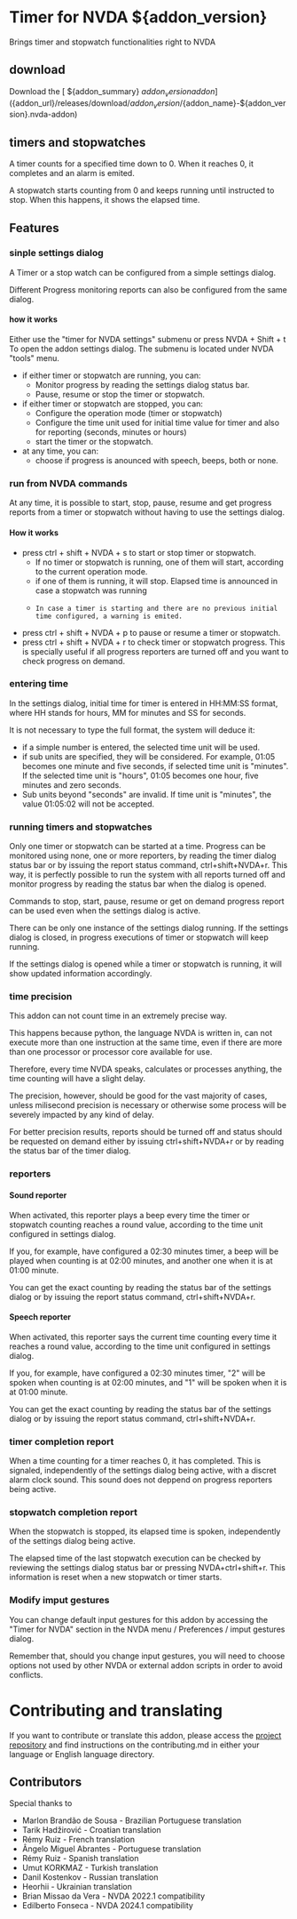 # Timer for NVDA ${addon_version}
Brings timer and stopwatch functionalities right to NVDA

## download

Download the [ ${addon_summary} ${addon_version} addon](${addon_url}/releases/download/${addon_version}/${addon_name}-${addon_version}.nvda-addon)

## timers and stopwatches

A timer counts for a specified time down to 0. When it reaches 0, it completes and an alarm is emited.

A stopwatch starts counting from 0 and keeps running until instructed to stop. When this happens, it shows the elapsed time.

## Features

### sinple settings dialog

A Timer or a stop watch can be configured from a simple settings dialog.

Different Progress monitoring reports  can also be configured from the same dialog.

#### how it works

Either use the "timer for NVDA settings" submenu  or press NVDA + Shift + t To open the addon settings dialog.
The submenu is located under NVDA "tools" menu.

* if either timer or stopwatch are running, you can:
    * Monitor progress by reading the settings dialog status bar.
    * Pause, resume or stop the timer or stopwatch.
* if either timer or stopwatch are stopped, you can:
    * Configure the operation mode (timer or stopwatch)
    * Configure  the time unit used for initial time value  for timer and also for reporting (seconds, minutes or hours)
    * start the timer or the stopwatch.
* at any time, you can:
    * choose if progress is anounced with speech, beeps, both or none.

### run from NVDA commands

At any time, it is possible to start, stop, pause, resume and get progress reports from a timer or stopwatch without having to use the settings dialog.

#### How it works

* press ctrl + shift + NVDA + s to start or stop timer or stopwatch.
    * If no timer or stopwatch is running, one of them will start, according to the current operation mode.
    * if one of them is running, it will stop. Elapsed time is announced in case a stopwatch was running
    *     In case a timer is starting and there are no previous initial time configured, a warning is emited.
* press ctrl + shift + NVDA + p to pause or resume a timer or stopwatch.
* press ctrl + shift + NVDA + r to check timer or stopwatch progress. This is specially useful if all progress reporters are turned off and you want to check progress on demand.

### entering time

In the settings dialog, initial time for timer is entered in HH:MM:SS format, where HH stands for hours, MM for minutes and SS for seconds.

It is not necessary to type the full format, the system will deduce it:

* if a simple number is entered, the selected time unit will be used.
* if sub units are specified, they will be considered. For example, 01:05 becomes one minute and five seconds, if selected time unit is "minutes".
If the selected time unit is "hours", 01:05 becomes one hour, five minutes and zero seconds.
* Sub units beyond "seconds" are invalid. If time unit is "minutes", the value 01:05:02 will not be accepted.

### running timers and stopwatches

Only one timer or stopwatch can be started at a time.
Progress can be monitored using none, one or more reporters, by reading the timer dialog status bar or by issuing the report status command, ctrl+shift+NVDA+r.
This way, it is perfectly possible to run the system with all reports turned off and monitor progress by reading the status bar when the dialog is opened.

Commands to stop, start, pause, resume or get on demand progress report can be used even when the settings dialog is active.

There can be only one instance of the settings dialog running. If the settings dialog is closed, in progress executions of timer or stopwatch will keep running.

If the settings dialog is opened while a timer or stopwatch is running, it will show updated information accordingly.

### time precision

This addon can not count time in an extremely precise way.

This happens because python, the language NVDA is written in, can not execute more than one instruction at the same time, even if there are more than one processor or processor core available for use.

Therefore, every time NVDA speaks, calculates or processes anything, the time counting will have a slight delay.

The precision, however, should be good for the vast majority of cases, unless milisecond precision is necessary or otherwise some process will be severely impacted by any kind of delay.

For better precision results, reports should be turned off and status should be requested on demand either by issuing ctrl+shift+NVDA+r or by reading the status bar of the timer dialog.

### reporters

#### Sound reporter

When activated, this reporter plays a beep every time the timer or stopwatch counting reaches a round value, according to the time unit configured  in settings dialog.

If you, for example, have configured a 02:30 minutes timer, a beep will be played when counting is at 02:00 minutes, and another one when it is at 01:00 minute.

You can get the exact counting by reading the status bar of the settings dialog or by issuing the report status command, ctrl+shift+NVDA+r.

#### Speech reporter

When activated, this reporter says the current time counting every time it reaches a round value, according to the time unit configured  in settings dialog.

If you, for example, have configured a 02:30 minutes timer, "2" will be spoken when counting is at 02:00 minutes, and "1" will be spoken when it is at 01:00 minute.

You can get the exact counting by reading the status bar of the settings dialog or by issuing the report status command, ctrl+shift+NVDA+r.

### timer completion report

When a time counting for a timer reaches 0, it has completed. This is signaled, independently of the settings dialog being active, with a discret alarm clock sound. This sound does not deppend on progress reporters being active.

### stopwatch completion report

When the stopwatch is stopped, its elapsed time is spoken, independently of the settings dialog being active.

The elapsed time of the last stopwatch execution can be checked by reviewing the settings dialog status bar or pressing NVDA+ctrl+shift+r. This information is reset when a new stopwatch or timer starts.

### Modify imput gestures

You can change default input gestures for this addon by accessing the "Timer for NVDA" section in the NVDA menu / Preferences / imput gestures dialog.

Remember that, should you change input gestures, you will need to choose options not used by other NVDA or external addon scripts in order to avoid conflicts.

# Contributing and translating

If you want to contribute or translate this addon, please access the [project repository](${addon_url}) and find instructions on the contributing.md in either your language or English language directory.

## Contributors

Special thanks to

* Marlon Brandão de Sousa - Brazilian Portuguese translation
* Tarik Hadžirović - Croatian translation
* Rémy Ruiz - French translation
* Ângelo Miguel Abrantes - Portuguese translation
* Rémy Ruiz - Spanish translation
* Umut KORKMAZ - Turkish translation
* Danil Kostenkov - Russian translation
* Heorhii - Ukrainian translation
* Brian Missao da Vera - NVDA 2022.1 compatibility
* Edilberto Fonseca  - NVDA 2024.1 compatibility
